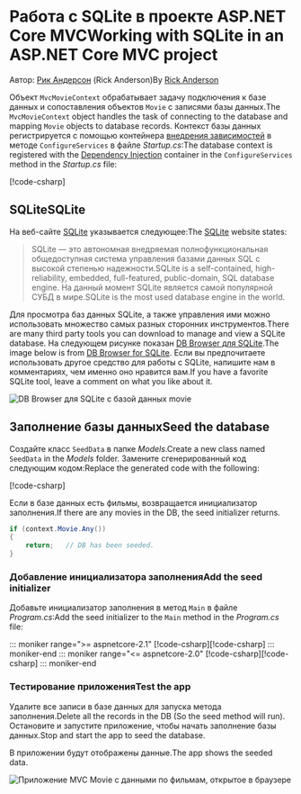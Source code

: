 # <a name="working-with-sqlite-in-an-aspnet-core-mvc-project"></a><span data-ttu-id="a6be8-101">Работа с SQLite в проекте ASP.NET Core MVC</span><span class="sxs-lookup"><span data-stu-id="a6be8-101">Working with SQLite in an ASP.NET Core MVC project</span></span>

<span data-ttu-id="a6be8-102">Автор: [Рик Андерсон](https://twitter.com/RickAndMSFT) (Rick Anderson)</span><span class="sxs-lookup"><span data-stu-id="a6be8-102">By [Rick Anderson](https://twitter.com/RickAndMSFT)</span></span>

<span data-ttu-id="a6be8-103">Объект `MvcMovieContext` обрабатывает задачу подключения к базе данных и сопоставления объектов `Movie` с записями базы данных.</span><span class="sxs-lookup"><span data-stu-id="a6be8-103">The `MvcMovieContext` object handles the task of connecting to the database and mapping `Movie` objects to database records.</span></span> <span data-ttu-id="a6be8-104">Контекст базы данных регистрируется с помощью контейнера [внедрения зависимостей](xref:fundamentals/dependency-injection) в методе `ConfigureServices` в файле *Startup.cs*:</span><span class="sxs-lookup"><span data-stu-id="a6be8-104">The database context is registered with the [Dependency Injection](xref:fundamentals/dependency-injection) container in the `ConfigureServices` method in the *Startup.cs* file:</span></span>

[!code-csharp[](~/tutorials/first-mvc-app-xplat/start-mvc/sample/MvcMovie/Startup.cs?name=snippet2&highlight=6-8)]

## <a name="sqlite"></a><span data-ttu-id="a6be8-105">SQLite</span><span class="sxs-lookup"><span data-stu-id="a6be8-105">SQLite</span></span>

<span data-ttu-id="a6be8-106">На веб-сайте [SQLite](https://www.sqlite.org/) указывается следующее:</span><span class="sxs-lookup"><span data-stu-id="a6be8-106">The [SQLite](https://www.sqlite.org/) website states:</span></span>

> <span data-ttu-id="a6be8-107">SQLite — это автономная внедряемая полнофункциональная общедоступная система управления базами данных SQL с высокой степенью надежности.</span><span class="sxs-lookup"><span data-stu-id="a6be8-107">SQLite is a self-contained, high-reliability, embedded, full-featured, public-domain, SQL database engine.</span></span> <span data-ttu-id="a6be8-108">На данный момент SQLite является самой популярной СУБД в мире.</span><span class="sxs-lookup"><span data-stu-id="a6be8-108">SQLite is the most used database engine in the world.</span></span>

<span data-ttu-id="a6be8-109">Для просмотра баз данных SQLite, а также управления ими можно использовать множество самых разных сторонних инструментов.</span><span class="sxs-lookup"><span data-stu-id="a6be8-109">There are many third party tools you can download to manage and view a SQLite database.</span></span> <span data-ttu-id="a6be8-110">На следующем рисунке показан [DB Browser для SQLite](http://sqlitebrowser.org/).</span><span class="sxs-lookup"><span data-stu-id="a6be8-110">The image below is from [DB Browser for SQLite](http://sqlitebrowser.org/).</span></span> <span data-ttu-id="a6be8-111">Если вы предпочитаете использовать другое средство для работы с SQLite, напишите нам в комментариях, чем именно оно нравится вам.</span><span class="sxs-lookup"><span data-stu-id="a6be8-111">If you have a favorite SQLite tool, leave a comment on what you like about it.</span></span>

![DB Browser для SQLite с базой данных movie](~/tutorials/first-mvc-app-xplat/working-with-sql/_static/dbb.png)

## <a name="seed-the-database"></a><span data-ttu-id="a6be8-113">Заполнение базы данных</span><span class="sxs-lookup"><span data-stu-id="a6be8-113">Seed the database</span></span>

<span data-ttu-id="a6be8-114">Создайте класс `SeedData` в папке *Models*.</span><span class="sxs-lookup"><span data-stu-id="a6be8-114">Create a new class named `SeedData` in the *Models* folder.</span></span> <span data-ttu-id="a6be8-115">Замените сгенерированный код следующим кодом:</span><span class="sxs-lookup"><span data-stu-id="a6be8-115">Replace the generated code with the following:</span></span>

[!code-csharp[](~/tutorials/first-mvc-app/start-mvc/sample/MvcMovie/Models/SeedData.cs?name=snippet_1)]

<span data-ttu-id="a6be8-116">Если в базе данных есть фильмы, возвращается инициализатор заполнения.</span><span class="sxs-lookup"><span data-stu-id="a6be8-116">If there are any movies in the DB, the seed initializer returns.</span></span>

```csharp
if (context.Movie.Any())
{
    return;   // DB has been seeded.
}
```

<a name="si"></a>
### <a name="add-the-seed-initializer"></a><span data-ttu-id="a6be8-117">Добавление инициализатора заполнения</span><span class="sxs-lookup"><span data-stu-id="a6be8-117">Add the seed initializer</span></span>

<span data-ttu-id="a6be8-118">Добавьте инициализатор заполнения в метод `Main` в файле *Program.cs*:</span><span class="sxs-lookup"><span data-stu-id="a6be8-118">Add the seed initializer to the `Main` method in the *Program.cs* file:</span></span>

::: moniker range=">= aspnetcore-2.1"
<span data-ttu-id="a6be8-119">[!code-csharp[](~/tutorials/first-mvc-app/start-mvc/sample/MvcMovie21/Program.cs)]</span><span class="sxs-lookup"><span data-stu-id="a6be8-119">[!code-csharp[](~/tutorials/first-mvc-app/start-mvc/sample/MvcMovie21/Program.cs)]</span></span>
::: moniker-end
::: moniker range="<= aspnetcore-2.0"
<span data-ttu-id="a6be8-120">[!code-csharp[](~/tutorials/first-mvc-app/start-mvc/sample/MvcMovie/Program.cs?highlight=6,16-32)]</span><span class="sxs-lookup"><span data-stu-id="a6be8-120">[!code-csharp[](~/tutorials/first-mvc-app/start-mvc/sample/MvcMovie/Program.cs?highlight=6,16-32)]</span></span>
::: moniker-end

### <a name="test-the-app"></a><span data-ttu-id="a6be8-121">Тестирование приложения</span><span class="sxs-lookup"><span data-stu-id="a6be8-121">Test the app</span></span>

<span data-ttu-id="a6be8-122">Удалите все записи в базе данных для запуска метода заполнения.</span><span class="sxs-lookup"><span data-stu-id="a6be8-122">Delete all the records in the DB (So the seed method will run).</span></span> <span data-ttu-id="a6be8-123">Остановите и запустите приложение, чтобы начать заполнение базы данных.</span><span class="sxs-lookup"><span data-stu-id="a6be8-123">Stop and start the app to seed the database.</span></span>
   
<span data-ttu-id="a6be8-124">В приложении будут отображены данные.</span><span class="sxs-lookup"><span data-stu-id="a6be8-124">The app shows the seeded data.</span></span>

![Приложение MVC Movie с данными по фильмам, открытое в браузере](~/tutorials/first-mvc-app/working-with-sql/_static/m55.png)
